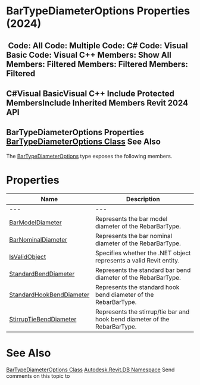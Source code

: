 # BarTypeDiameterOptions Properties (2024)

﻿
 Code: All Code: Multiple Code: C# Code: Visual Basic Code: Visual C++  Members: Show All Members: Filtered Members: Filtered Members: Filtered   
---  
C#Visual BasicVisual C++
Include Protected MembersInclude Inherited Members
Revit 2024 API  
---  
BarTypeDiameterOptions Properties  
[BarTypeDiameterOptions Class](a4f6aef6-f961-7b77-7c4b-6248193c258a.md "BarTypeDiameterOptions Class") See Also  
---  
The [BarTypeDiameterOptions](a4f6aef6-f961-7b77-7c4b-6248193c258a.md "BarTypeDiameterOptions Class") type exposes the following members.
# Properties
| Name | Description |
| --- | --- |
| --- | --- | --- |
| [BarModelDiameter](c72159be-877e-14e0-5778-7a00c3215b2f.md "BarModelDiameter Property") | Represents the bar model diameter of the RebarBarType. |
| [BarNominalDiameter](15663f45-109d-6bf0-980f-4caf23711ed5.md "BarNominalDiameter Property") | Represents the bar nominal diameter of the RebarBarType. |
| [IsValidObject](728a5d45-14f2-d42c-2f5e-c7fd0955ba9f.md "IsValidObject Property") | Specifies whether the .NET object represents a valid Revit entity. |
| [StandardBendDiameter](72692d95-b786-ebdb-0c44-bfde76949046.md "StandardBendDiameter Property") | Represents the standard bar bend diameter of the RebarBarType. |
| [StandardHookBendDiameter](7e7db6ad-4ee1-613f-c730-a8921a78b0bf.md "StandardHookBendDiameter Property") | Represents the standard hook bend diameter of the RebarBarType. |
| [StirrupTieBendDiameter](83fa4b05-eb78-3db7-3305-8fe8bf56f2a8.md "StirrupTieBendDiameter Property") | Represents the stirrup/tie bar and hook bend diameter of the RebarBarType. |

# See Also
[BarTypeDiameterOptions Class](a4f6aef6-f961-7b77-7c4b-6248193c258a.md "BarTypeDiameterOptions Class")
[Autodesk.Revit.DB Namespace](87546ba7-461b-c646-cbb1-2cb8f5bff8b2.md "Autodesk.Revit.DB Namespace")
Send comments on this topic to 
